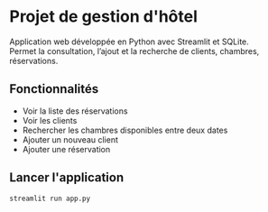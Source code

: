 # Projet de gestion d'hôtel

Application web développée en Python avec Streamlit et SQLite.  
Permet la consultation, l’ajout et la recherche de clients, chambres, réservations.

## Fonctionnalités

- Voir la liste des réservations
- Voir les clients
- Rechercher les chambres disponibles entre deux dates
- Ajouter un nouveau client
- Ajouter une réservation

## Lancer l'application

```bash
streamlit run app.py
